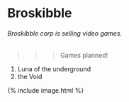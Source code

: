 # **Broskibble**
###### *Broskibble corp is selling video games.*

> > > Games planned!

1. Luna of the underground
2. the Void

{% include image.html %}
